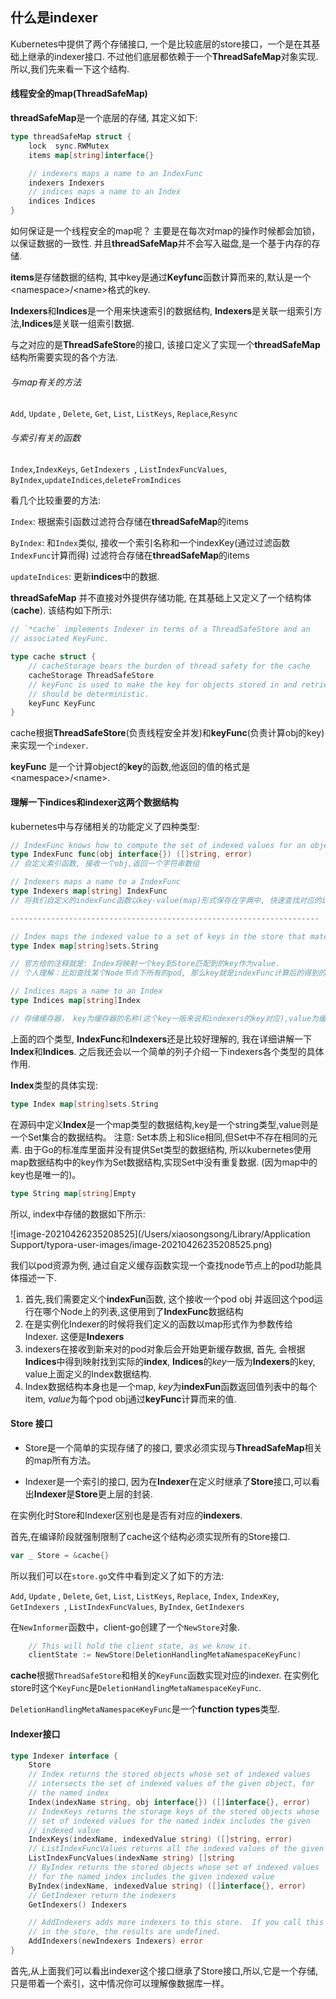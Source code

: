 ## 什么是indexer

Kubernetes中提供了两个存储接口, 一个是比较底层的store接口，一个是在其基础上继承的indexer接口. 不过他们底层都依赖于一个**ThreadSafeMap**对象实现. 所以,我们先来看一下这个结构.



#### 线程安全的map(ThreadSafeMap)

**threadSafeMap**是一个底层的存储, 其定义如下:

```go
type threadSafeMap struct {
	lock  sync.RWMutex
	items map[string]interface{}

	// indexers maps a name to an IndexFunc
	indexers Indexers
	// indices maps a name to an Index
	indices Indices
}
```



如何保证是一个线程安全的map呢？ 主要是在每次对map的操作时候都会加锁，以保证数据的一致性. 并且**threadSafeMap**并不会写入磁盘,是一个基于内存的存储.

**items**是存储数据的结构, 其中key是通过**Keyfunc**函数计算而来的,默认是一个\<namespace\>/\<name\>格式的key.

**Indexers**和**Indices**是一个用来快速索引的数据结构, **Indexers**是关联一组索引方法,**Indices**是关联一组索引数据.



与之对应的是**ThreadSafeStore**的接口, 该接口定义了实现一个**threadSafeMap**结构所需要实现的各个方法.

###### 与map有关的方法

`Add`,  `Update` , `Delete`,  `Get`,  `List`,  `ListKeys`,  `Replace`,`Resync`

###### 与索引有关的函数

`Index`,`IndexKeys`,  `GetIndexers `, `ListIndexFuncValues`, `ByIndex`,`updateIndices`,`deleteFromIndices`



看几个比较重要的方法:

`Index`:   根据索引函数过滤符合存储在**threadSafeMap**的items

`ByIndex`:  和`Index`类似, 接收一个索引名称和一个indexKey(通过过滤函数`IndexFunc`计算而得) 过滤符合存储在**threadSafeMap**的items

`updateIndices`: 更新**indices**中的数据.



**threadSafeMap** 并不直接对外提供存储功能, 在其基础上又定义了一个结构体(**cache**). 该结构如下所示: 

```go
// `*cache` implements Indexer in terms of a ThreadSafeStore and an
// associated KeyFunc.

type cache struct {
	// cacheStorage bears the burden of thread safety for the cache
	cacheStorage ThreadSafeStore
	// keyFunc is used to make the key for objects stored in and retrieved from items, and
	// should be deterministic.
	keyFunc KeyFunc
}
```

cache根据**ThreadSafeStore**(负责线程安全并发)和**keyFunc**(负责计算obj的key)来实现一个`indexer`.



**keyFunc** 是一个计算object的**key**的函数,他返回的值的格式是\<namespace\>/\<name\>.



#### 理解一下indices和indexer这两个数据结构

 kubernetes中与存储相关的功能定义了四种类型:

```go
// IndexFunc knows how to compute the set of indexed values for an object.
type IndexFunc func(obj interface{}) ([]string, error)
// 自定义索引函数, 接收一个obj,返回一个字符串数组

// Indexers maps a name to a IndexFunc
type Indexers map[string] IndexFunc
// 将我们自定义的indexFunc函数以key-value(map)形式保存在字典中, 快速查找对应的indexFunc

---------------------------------------------------------------------

// Index maps the indexed value to a set of keys in the store that match on that value
type Index map[string]sets.String

// 官方给的注释就是: Index将映射一个key到Store匹配到的key作为value. 
// 个人理解：比如查找某个Node节点下所有的pod, 那么key就是indexFunc计算后的得到的值, value则是store中运行在这个node上所有的pod通过keyfunc计算后key.

// Indices maps a name to an Index
type Indices map[string]Index

// 存储缓存器， key为缓存器的名称(这个key一版来说和indexers的key对应),value为缓存的数据
```



上面的四个类型, **IndexFunc**和**Indexers**还是比较好理解的, 我在详细讲解一下**Index**和**Indices**. 之后我还会以一个简单的列子介绍一下indexers各个类型的具体作用.

**Index**类型的具体实现:

```go
type Index map[string]sets.String
```

在源码中定义**Index**是一个map类型的数据结构,key是一个string类型,value则是一个Set集合的数据结构。 注意: Set本质上和Slice相同,但Set中不存在相同的元素.  由于Go的标准库里面并没有提供Set类型的数据结构, 所以kubernetes使用map数据结构中的key作为Set数据结构,实现Set中没有重复数据. (因为map中的key也是唯一的)。



```go
type String map[string]Empty
```

所以, index中存储的数据如下所示:

![image-20210426235208525](/Users/xiaosongsong/Library/Application Support/typora-user-images/image-20210426235208525.png)



我们以pod资源为例, 通过自定义缓存函数实现一个查找node节点上的pod功能具体描述一下.

1. 首先,我们需要定义个**indexFun**函数, 这个接收一个pod obj 并返回这个pod运行在哪个Node上的列表,这便用到了**IndexFunc**数据结构
2. 在是实例化Indexer的时候将我们定义的函数以map形式作为参数传给Indexer. 这便是**Indexers**
3. indexers在接收到新来对的pod对象后会开始更新缓存数据, 首先, 会根据**Indices**中得到映射找到实际的**index**, **Indices**的*key*一版为**Indexers**的key, value上面定义的Index数据结构.
4. Index数据结构本身也是一个map, *key*为**indexFun**函数返回值列表中的每个item, *value*为每个pod obj通过**keyFunc**计算而来的值.



#### Store 接口

- Store是一个简单的实现存储了的接口, 要求必须实现与**ThreadSafeMap**相关的map所有方法。

- Indexer是一个索引的接口, 因为在**Indexer**在定义时继承了**Store**接口,可以看出**Indexer**是**Store**更上层的封装.

在实例化时Store和Indexer区别也是是否有对应的**indexers**.



首先,在编译阶段就强制限制了cache这个结构必须实现所有的Store接口. 

```go
var _ Store = &cache{}
```

所以我们可以在`store.go`文件中看到定义了如下的方法:

`Add`,  `Update` , `Delete`,  `Get`,  `List`,  `ListKeys`,  `Replace`,  `Index`,  `IndexKey`,  `GetIndexers `, `ListIndexFuncValues`, `ByIndex`,  `GetIndexers`



在`NewInformer`函数中，client-go创建了一个`NewStore`对象.

```go
	// This will hold the client state, as we know it.
	clientState := NewStore(DeletionHandlingMetaNamespaceKeyFunc)
```



**cache**根据`ThreadSafeStore`和相关的`KeyFunc`函数实现对应的indexer. 在实例化store时这个`KeyFunc`是`DeletionHandlingMetaNamespaceKeyFunc`.

``DeletionHandlingMetaNamespaceKeyFunc``是一个**function types**类型.



#### Indexer接口

```go
type Indexer interface {
	Store
	// Index returns the stored objects whose set of indexed values
	// intersects the set of indexed values of the given object, for
	// the named index
	Index(indexName string, obj interface{}) ([]interface{}, error)
	// IndexKeys returns the storage keys of the stored objects whose
	// set of indexed values for the named index includes the given
	// indexed value
	IndexKeys(indexName, indexedValue string) ([]string, error)
	// ListIndexFuncValues returns all the indexed values of the given index
	ListIndexFuncValues(indexName string) []string
	// ByIndex returns the stored objects whose set of indexed values
	// for the named index includes the given indexed value
	ByIndex(indexName, indexedValue string) ([]interface{}, error)
	// GetIndexer return the indexers
	GetIndexers() Indexers

	// AddIndexers adds more indexers to this store.  If you call this after you already have data
	// in the store, the results are undefined.
	AddIndexers(newIndexers Indexers) error
}
```

首先,从上面我们可以看出indexer这个接口继承了Store接口,所以,它是一个存储,只是带着一个索引，这中情况你可以理解像数据库一样。





